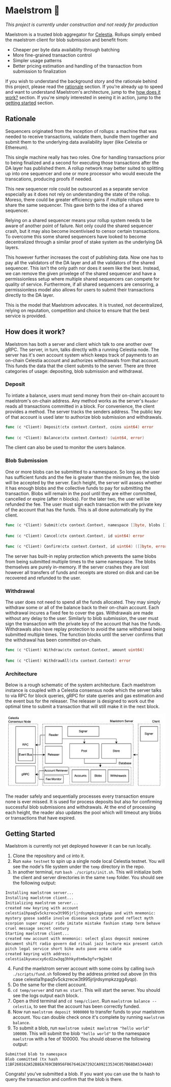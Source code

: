 # Maelstrom 🌊

_This project is currently under construction and not ready for production_

Maelstrom is a trusted blob aggregator for [Celestia](http://celestia.org). Rollups simply embed the maelstrom client for blob submission and benefit from:

- Cheaper per byte data availablity through batching
- More fine-grained transaction control
- Simpler usage patterns
- Better pricing estimation and handling of the transaction from submission to finalization

If you wish to understand the background story and the rationale behind this project, please read the [rationale](#rationale) section. If you're already up to speed and want to understand Maelstrom's architecture, jump to the [how does it work?](#how-does-it-work) section. If you're simply interested in seeing it in action, jump to the [getting started](#getting-started) section.

## Rationale

Sequencers originated from the inception of rollups: a machine that was needed to receive transactions, validate them, bundle them together and submit them to the underlying data availability layer (like Celestia or Ethereum).

This single machine really has two roles. One for handling transactions prior to being finalized and a second for executing those transactions after the DA layer has published them. A rollup network may better suited to splitting up into one sequencer and one or more processor who would execute the transcations, producing proofs if needed.

This new sequencer role could be outsourced as a separate service especially as it does not rely on understanding the state of the rollup. Moreso, there could be greater efficiency gains if multiple rollups were to share the same sequencer. This gave birth to the idea of a shared sequencer.

Relying on a shared sequencer means your rollup system needs to be aware of another point of failure. Not only could the shared sequencer crash, but it may also become incentivised to censor certain transactions. To overcome this some shared sequencers have looked to become decentralized through a similar proof of stake system as the underlying DA layers.

This however further increases the cost of publishing data. Now one has to pay all the validators of the DA layer and all the validators of the shared sequencer. This isn't the only path nor does it seem like the best. Instead, we can remove the given privelege of the shared sequencer and have a permissionless setup where multiple shared sequencers can compete for quality of service. Furthermore, if all shared sequencers are censoring, a permissionless model also allows for users to submit their transactions directly to the DA layer.

This is the model that Maelstrom advocates. It is trusted, not decentralized, relying on reputation, competition and choice to ensure that the best service is provided.

## How does it work?

Maelstrom has both a server and client which talk to one another over gRPC. The server, in turn, talks directly with a running Celestia node. The server has it's own account system which keeps track of payments to an on-chain Celestia account and authorizes withdrawals from that account. This funds the data that the client submits to the server. There are three categories of usage: depositing, blob submission and withdrawal.

### Deposit

To intiate a balance, users must send money from their on-chain account to maelstrom's on-chain address. Any method works as the server's `Reader` reads all transactions committed in a block. For convenience, the client provides a method. The server tracks the senders address. The public key of that account is used later to authorize blob submission and withdrawals.

```go
func (c *Client) Deposit(ctx context.Context, coins uint64) error

func (c *Client) Balance(ctx context.Context) (uint64, error)
```

The client can also be used to monitor the users balance.

### Blob Submission

One or more blobs can be submitted to a namespace. So long as the user has sufficient funds and the fee is greater than the minimum fee, the blob will be accepted by the server. Each height, the server will assess whether it has enough blobs and the collective funds to pay for submitting the transaction. Blobs will remain in the pool until they are either committed, cancelled or expire (after n blocks). For the later two, the user will be refunded the fee. The user must sign each transaction with the private key of the account that has the funds. This is all done automatically by the client.

```go
func (c *Client) Submit(ctx context.Context, namespace []byte, blobs [][]byte, fee uint64) (uint64, error)

func (c *Client) Cancel(ctx context.Context, id uint64) error

func (c *Client) Confirm(ctx context.Context, id uint64) ([]byte, error)
```

The server has built-in replay protection which prevents the same blobs from being submitted multiple times to the same namespace. The blobs themselves are purely in-memory. If the server crashes they are lost however all transfers of funds and receipts are stored on disk and can be recovered and refunded to the user.

### Withdrawal

The user does not need to spend all the funds allocated. They may simply withdraw some or all of the balance back to their on-chain account. Each withdrawal incures a fixed fee to cover the gas. Withdrawals are made without any delay to the user. Similarly to blob submission, the user must sign the transaction with the private key of the account that has the funds. Withdrawals also have replay protection to avoid the same withdrawal being submitted multiple times. The function blocks until the server confirms that the withdrawal has been committed on-chain.

```go
func (c *Client) Withdraw(ctx context.Context, amount uint64)

func (c *Client) WithdrawAll(ctx context.Context) error
```

### Architecture

Below is a rough schematic of the system architecture. Each maelstrom instance is coupled with a Celestia consensus node which the server talks to via RPC for block queries, gRPC for state queries and gas estimation and the event bus for the releaser. The releaser is designed to work out the optimal time to submit a transaction that will still make it in the next block.

![system architecture](./maelstrom_arch.png)

The reader safely and sequentially processes every transaction ensure none is ever missed. It is used for process deposits but also for confirming successful blob submissions and withdrawals. At the end of processing each height, the reader also updates the pool which will timeout any blobs or transactions that have expired.


## Getting Started

Maelstrom is currently not yet deployed however it can be run locally.

1. Clone the repository and `cd` into it.
2. Run `make testnet` to spin up a single node local Celestia testnet. You will see the node's file system under the `temp` directory in the repo.
3. In another terminal, run `bash ./scripts/init.sh`. This will initialize both the client and server directories in the same `temp` folder. You should see the following output:

```text
Installing maelstrom server...
Installing maelstrom client...
Initializing maelstrom server...
created new keyring with account celestia1hpaq5v5ckzrecw3t995jrljrdsympkzzgg4yqp and with mnemonic:
mystery goose saddle involve disease sock state pond reflect myth scorpion super repair ride imitate mistake fashion stamp term behave cruel message secret century
Starting maelstrom client...
created new account with mnemonic: select glass deposit nominee document shift radio govern dad ritual jazz lecture mix present catch pitch legal service short bike auto pave area cable
created keyring with address: celestia1kyueucxy6cd2zw3qg3hhkydtm6w3gfvr9g2mkt
```

4. Fund the maelstrom server account with some coins by calling `bash ./scripts/fund.sh` followed by the address printed out above (in this case celestia1hpaq5v5ckzrecw3t995jrljrdsympkzzgg4yqp).
5. Do the same for the client account.
6. `cd temp/server` and run `ms start`. This will start the server. You should see the logs output each block.
7. Open a third terminal and `cd temp/client`. Run `maelstrom balance --celestia`, to see that the account has been correctly funded.
8. Now run `maelstrom deposit 9000000` to transfer funds to your maelstrom account. You can double check once it's complete by running `maelstrom balance`.
9. To submit a blob, run `maelstrom submit maelstrom "hello world" 100000`. This will submit the blob `"hello world"` to the namespace `maelstrom` with a fee of 100000. You should observe the following output:

```text
Submitted blob to namespace
Blob committed (tx hash 11BF260162A52B8EA769CDB956F0676462A7292CA09213534C057B68DA5344AD)
```

Congrats! you've submitted a blob. If you want you can use the tx hash to query the transaction and confirm that the blob is there.
